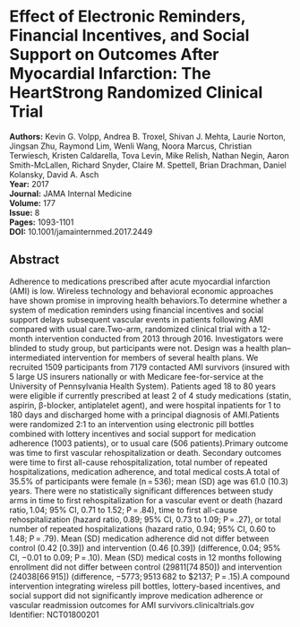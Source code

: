 # Effect of Electronic Reminders, Financial Incentives, and Social Support on Outcomes After Myocardial Infarction: The HeartStrong Randomized Clinical Trial

**Authors:** Kevin G. Volpp, Andrea B. Troxel, Shivan J. Mehta, Laurie Norton, Jingsan Zhu, Raymond Lim, Wenli Wang, Noora Marcus, Christian Terwiesch, Kristen Caldarella, Tova Levin, Mike Relish, Nathan Negin, Aaron Smith-McLallen, Richard Snyder, Claire M. Spettell, Brian Drachman, Daniel Kolansky, David A. Asch  
**Year:** 2017  
**Journal:** JAMA Internal Medicine  
**Volume:** 177  
**Issue:** 8  
**Pages:** 1093-1101  
**DOI:** 10.1001/jamainternmed.2017.2449  

## Abstract
Adherence to medications prescribed after acute myocardial infarction (AMI) is low. Wireless technology and behavioral economic approaches have shown promise in improving health behaviors.To determine whether a system of medication reminders using financial incentives and social support delays subsequent vascular events in patients following AMI compared with usual care.Two-arm, randomized clinical trial with a 12-month intervention conducted from 2013 through 2016. Investigators were blinded to study group, but participants were not. Design was a health plan–intermediated intervention for members of several health plans. We recruited 1509 participants from 7179 contacted AMI survivors (insured with 5 large US insurers nationally or with Medicare fee-for-service at the University of Pennsylvania Health System). Patients aged 18 to 80 years were eligible if currently prescribed at least 2 of 4 study medications (statin, aspirin, β-blocker, antiplatelet agent), and were hospital inpatients for 1 to 180 days and discharged home with a principal diagnosis of AMI.Patients were randomized 2:1 to an intervention using electronic pill bottles combined with lottery incentives and social support for medication adherence (1003 patients), or to usual care (506 patients).Primary outcome was time to first vascular rehospitalization or death. Secondary outcomes were time to first all-cause rehospitalization, total number of repeated hospitalizations, medication adherence, and total medical costs.A total of 35.5% of participants were female (n = 536); mean (SD) age was 61.0 (10.3) years. There were no statistically significant differences between study arms in time to first rehospitalization for a vascular event or death (hazard ratio, 1.04; 95% CI, 0.71 to 1.52; P = .84), time to first all-cause rehospitalization (hazard ratio, 0.89; 95% CI, 0.73 to 1.09; P = .27), or total number of repeated hospitalizations (hazard ratio, 0.94; 95% CI, 0.60 to 1.48; P = .79). Mean (SD) medication adherence did not differ between control (0.42 [0.39]) and intervention (0.46 [0.39]) (difference, 0.04; 95% CI, −0.01 to 0.09; P = .10). Mean (SD) medical costs in 12 months following enrollment did not differ between control ($29 811 [$74 850]) and intervention ($24 038 [$66 915]) (difference, −$5773; 95% CI, −$13 682 to $2137; P = .15).A compound intervention integrating wireless pill bottles, lottery-based incentives, and social support did not significantly improve medication adherence or vascular readmission outcomes for AMI survivors.clinicaltrials.gov Identifier: NCT01800201

